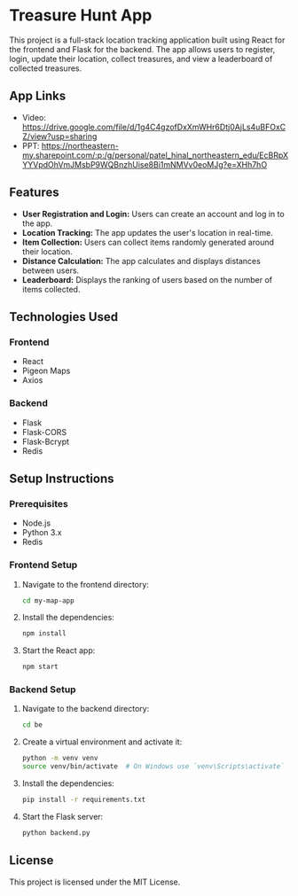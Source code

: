 # Treasure Hunt App

This project is a full-stack location tracking application built using React for the frontend and Flask for the backend. The app allows users to register, login, update their location, collect treasures, and view a leaderboard of collected treasures.

## App Links

- Video: https://drive.google.com/file/d/1g4C4gzofDxXmWHr6Dtj0AjLs4uBFOxCZ/view?usp=sharing
- PPT: https://northeastern-my.sharepoint.com/:p:/g/personal/patel_hinal_northeastern_edu/EcBRpXYYVpdOhVmJMsbP9WQBnzhUise8Bi1mNMVv0eoMJg?e=XHh7hO

## Features

- **User Registration and Login:** Users can create an account and log in to the app.
- **Location Tracking:** The app updates the user's location in real-time.
- **Item Collection:** Users can collect items randomly generated around their location.
- **Distance Calculation:** The app calculates and displays distances between users.
- **Leaderboard:** Displays the ranking of users based on the number of items collected.

## Technologies Used

### Frontend
- React
- Pigeon Maps
- Axios

### Backend
- Flask
- Flask-CORS
- Flask-Bcrypt
- Redis

## Setup Instructions

### Prerequisites

- Node.js
- Python 3.x
- Redis

### Frontend Setup

1. Navigate to the frontend directory:
    ```bash
    cd my-map-app
    ```

2. Install the dependencies:
    ```bash
    npm install
    ```

3. Start the React app:
    ```bash
    npm start
    ```

### Backend Setup

1. Navigate to the backend directory:
    ```bash
    cd be
    ```

2. Create a virtual environment and activate it:
    ```bash
    python -m venv venv
    source venv/bin/activate  # On Windows use `venv\Scripts\activate`
    ```

3. Install the dependencies:
    ```bash
    pip install -r requirements.txt
    ```

4. Start the Flask server:
    ```bash
    python backend.py
    ```

## License

This project is licensed under the MIT License.

